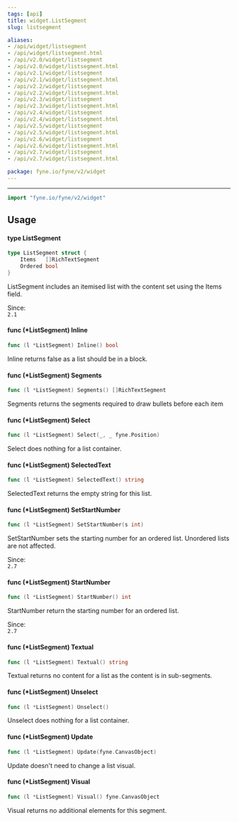 ```yaml
---
tags: [api]
title: widget.ListSegment
slug: listsegment

aliases:
- /api/widget/listsegment
- /api/widget/listsegment.html
- /api/v2.0/widget/listsegment
- /api/v2.0/widget/listsegment.html
- /api/v2.1/widget/listsegment
- /api/v2.1/widget/listsegment.html
- /api/v2.2/widget/listsegment
- /api/v2.2/widget/listsegment.html
- /api/v2.3/widget/listsegment
- /api/v2.3/widget/listsegment.html
- /api/v2.4/widget/listsegment
- /api/v2.4/widget/listsegment.html
- /api/v2.5/widget/listsegment
- /api/v2.5/widget/listsegment.html
- /api/v2.6/widget/listsegment
- /api/v2.6/widget/listsegment.html
- /api/v2.7/widget/listsegment
- /api/v2.7/widget/listsegment.html

package: fyne.io/fyne/v2/widget
---
```



---
```go
import "fyne.io/fyne/v2/widget"
```

## Usage

#### type ListSegment

```go
type ListSegment struct {
	Items   []RichTextSegment
	Ordered bool
}
```

ListSegment includes an itemised list with the content set using the Items field.


<div class="since">Since: <code>
2.1</code></div>

#### func (*ListSegment) Inline

```go
func (l *ListSegment) Inline() bool
```
Inline returns false as a list should be in a block.

#### func (*ListSegment) Segments

```go
func (l *ListSegment) Segments() []RichTextSegment
```
Segments returns the segments required to draw bullets before each item

#### func (*ListSegment) Select

```go
func (l *ListSegment) Select(_, _ fyne.Position)
```
Select does nothing for a list container.

#### func (*ListSegment) SelectedText

```go
func (l *ListSegment) SelectedText() string
```
SelectedText returns the empty string for this list.

#### func (*ListSegment) SetStartNumber

```go
func (l *ListSegment) SetStartNumber(s int)
```
SetStartNumber sets the starting number for an ordered list. Unordered lists are not affected.


<div class="since">Since: <code>
2.7</code></div>

#### func (*ListSegment) StartNumber

```go
func (l *ListSegment) StartNumber() int
```
StartNumber return the starting number for an ordered list.


<div class="since">Since: <code>
2.7</code></div>

#### func (*ListSegment) Textual

```go
func (l *ListSegment) Textual() string
```
Textual returns no content for a list as the content is in sub-segments.

#### func (*ListSegment) Unselect

```go
func (l *ListSegment) Unselect()
```
Unselect does nothing for a list container.

#### func (*ListSegment) Update

```go
func (l *ListSegment) Update(fyne.CanvasObject)
```
Update doesn't need to change a list visual.

#### func (*ListSegment) Visual

```go
func (l *ListSegment) Visual() fyne.CanvasObject
```
Visual returns no additional elements for this segment.
